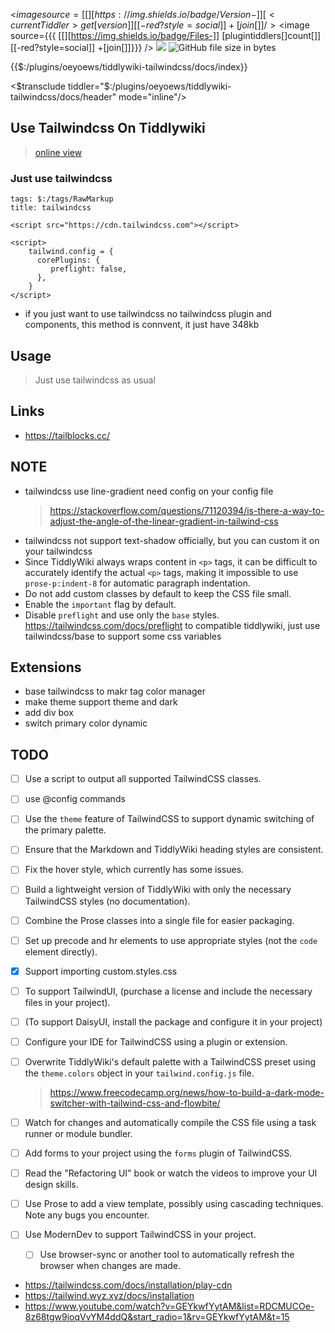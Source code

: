 <div class="prose prose-indigo max-w-none prose-img:my-0 !dark:prose-invert prose-a:no-underline prose-h2:mt-4 prose-blockquote:not-italic">

<$image source={{{ [[][https://img.shields.io/badge/Version-]] [<currentTiddler>get[version]] [[-red?style=social]] +[join[]]}}} />
<$image source={{{ [[][https://img.shields.io/badge/Files-]] [<currentTiddler>plugintiddlers[]count[]] [[-red?style=social]] +[join[]]}}} />
<img src="https://img.shields.io/badge/Tailwindcss-3.2.7-38bdf8?style=social">
<img alt="GitHub file size in bytes" src="https://img.shields.io/github/size/oeyoews/neotw/plugins/oeyoews/tiddlywiki-tailwindcss/files/styles.min.css?style=social">

{{$:/plugins/oeyoews/tiddlywiki-tailwindcss/docs/index}}

<$transclude tiddler="$:/plugins/oeyoews/tiddlywiki-tailwindcss/docs/header" mode="inline"/>

## Use Tailwindcss On Tiddlywiki

> [online view](https://oeyoews.github.io/neotw)

### Just use tailwindcss

```wikitext
tags: $:/tags/RawMarkup
title: tailwindcss

<script src="https://cdn.tailwindcss.com"></script>

<script>
    tailwind.config = {
      corePlugins: {
         preflight: false,
      },
    }
</script>
```

* if you just want to use tailwindcss no tailwindcss plugin and components, this method is connvent, it just have 348kb

## Usage

> Just use tailwindcss as usual

## Links

- https://tailblocks.cc/

## NOTE

- tailwindcss use line-gradient need config on your config file
  > https://stackoverflow.com/questions/71120394/is-there-a-way-to-adjust-the-angle-of-the-linear-gradient-in-tailwind-css
- tailwindcss not support text-shadow officially, but you can custom it on your tailwindcss
- Since TiddlyWiki always wraps content in `<p>` tags, it can be difficult to accurately identify the actual `<p>` tags, making it impossible to use `prose-p:indent-8` for automatic paragraph indentation.
- Do not add custom classes by default to keep the CSS file small.
- Enable the `important` flag by default.
- Disable `preflight` and use only the `base` styles. https://tailwindcss.com/docs/preflight to compatible tiddlywiki, just use tailwindcss/base to support some css variables

## Extensions

- base tailwindcss to makr tag color manager
- make theme support theme and dark
- add div box
- switch primary color dynamic

## TODO

- [ ] Use a script to output all supported TailwindCSS classes.
- [ ] use @config commands
- [ ] Use the `theme` feature of TailwindCSS to support dynamic switching of the primary palette.
- [ ] Ensure that the Markdown and TiddlyWiki heading styles are consistent.
- [ ] Fix the hover style, which currently has some issues.
- [ ] Build a lightweight version of TiddlyWiki with only the necessary TailwindCSS styles (no documentation).
- [ ] Combine the Prose classes into a single file for easier packaging.
- [ ] Set up precode and hr elements to use appropriate styles (not the `code` element directly).
- [x] Support importing custom.styles.css
- [ ] To support TailwindUI, (purchase a license and include the necessary files in your project).
- [ ] (To support DaisyUI, install the package and configure it in your project)
- [ ] Configure your IDE for TailwindCSS using a plugin or extension.
- [ ] Overwrite TiddlyWiki's default palette with a TailwindCSS preset using the `theme.colors` object in your `tailwind.config.js` file.
  > https://www.freecodecamp.org/news/how-to-build-a-dark-mode-switcher-with-tailwind-css-and-flowbite/
- [ ] Watch for changes and automatically compile the CSS file using a task runner or module bundler.
- [ ] Add forms to your project using the `forms` plugin of TailwindCSS.
- [ ] Read the "Refactoring UI" book or watch the videos to improve your UI design skills.
- [ ] Use Prose to add a view template, possibly using cascading techniques. Note any bugs you encounter.
- [ ] Use ModernDev to support TailwindCSS in your project.

  - [ ] Use browser-sync or another tool to automatically refresh the browser when changes are made.
    <!-- * link style not work -->
    <!-- * prose conflict span code symbol, and code blog style have seem questions -->
    <!-- * user sorter -->
    <!-- > https://tailwindcss.com/blog/automatic-class-sorting-with-prettier -->

- https://tailwindcss.com/docs/installation/play-cdn
- https://tailwind.wyz.xyz/docs/installation
- https://www.youtube.com/watch?v=GEYkwfYytAM&list=RDCMUCOe-8z68tgw9ioqVvYM4ddQ&start_radio=1&rv=GEYkwfYytAM&t=15

</div>
